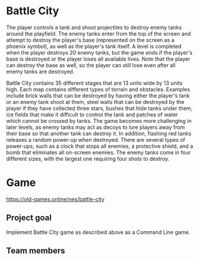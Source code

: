 # Battle City
The player controls a tank and shoot projectiles to destroy enemy tanks around the playfield. The enemy tanks enter from the top of the screen and attempt to destroy the player's base (represented on the screen as a phoenix symbol), as well as the player's tank itself. A level is completed when the player destroys 20 enemy tanks, but the game ends if the player's base is destroyed or the player loses all available lives. Note that the player can destroy the base as well, so the player can still lose even after all enemy tanks are destroyed.

Battle City contains 35 different stages that are 13 units wide by 13 units high. Each map contains different types of terrain and obstacles. Examples include brick walls that can be destroyed by having either the player's tank or an enemy tank shoot at them, steel walls that can be destroyed by the player if they have collected three stars, bushes that hide tanks under them, ice fields that make it difficult to control the tank and patches of water which cannot be crossed by tanks. The game becomes more challenging in later levels, as enemy tanks may act as decoys to lure players away from their base so that another tank can destroy it. In addition, flashing red tanks releases a random power-up when destroyed. There are several types of power-ups, such as a clock that stops all enemies, a protective shield, and a bomb that eliminates all on-screen enemies. The enemy tanks come in four different sizes, with the largest one requiring four shots to destroy.

# Game
https://old-games.online/nes/battle-city

## Project goal
Implement Battle City game as described above as a Command Line game.

## Team members